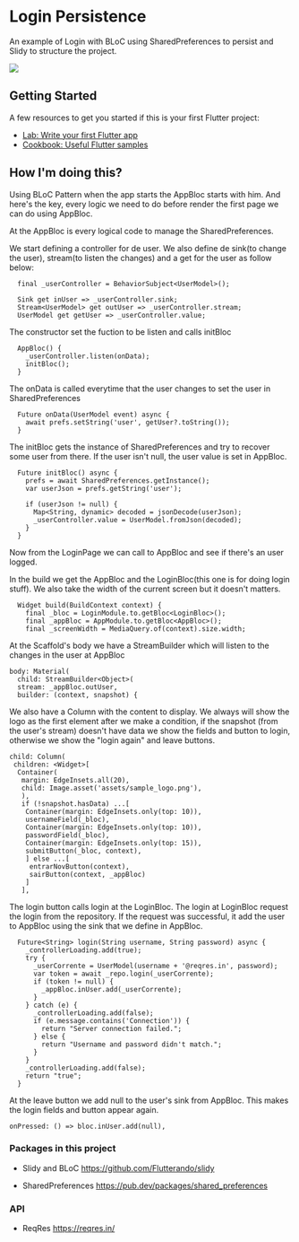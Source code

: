 # Login Persistence

An example of Login with BLoC using SharedPreferences to persist and Slidy to structure the project.

![](20190830_144445.gif)

## Getting Started

A few resources to get you started if this is your first Flutter project:

- [Lab: Write your first Flutter app](https://flutter.dev/docs/get-started/codelab)
- [Cookbook: Useful Flutter samples](https://flutter.dev/docs/cookbook)

## How I'm doing this?

Using BLoC Pattern when the app starts the AppBloc starts with him. And here's the key, every logic we need to do before render the first page we can do using AppBloc.

At the AppBloc is every logical code to manage the SharedPreferences.

We start defining a controller for de user. We also define de sink(to change the user), stream(to listen the changes) and a get for the user as follow below:
```
  final _userController = BehaviorSubject<UserModel>();

  Sink get inUser => _userController.sink;
  Stream<UserModel> get outUser => _userController.stream;
  UserModel get getUser => _userController.value;
```

The constructor set the fuction to be listen and calls initBloc
```
  AppBloc() {
    _userController.listen(onData);
    initBloc();
  }
```

The onData is called everytime that the user changes to set the user in SharedPreferences
```
  Future onData(UserModel event) async {
    await prefs.setString('user', getUser?.toString());
  }
```

The initBloc gets the instance of SharedPreferences and try to recover some user from there. If the user isn't null, the user value is set in AppBloc.
```
  Future initBloc() async {
    prefs = await SharedPreferences.getInstance();
    var userJson = prefs.getString('user');

    if (userJson != null) {
      Map<String, dynamic> decoded = jsonDecode(userJson);
      _userController.value = UserModel.fromJson(decoded);
    }
  }
```

Now from the LoginPage we can call to AppBloc and see if there's an user logged. 

In the build we get the AppBloc and the LoginBloc(this one is for doing login stuff). We also take the width of the current screen but it doesn't matters.
```
  Widget build(BuildContext context) {
    final _bloc = LoginModule.to.getBloc<LoginBloc>();
    final _appBloc = AppModule.to.getBloc<AppBloc>();
    final _screenWidth = MediaQuery.of(context).size.width;
```

At the Scaffold's body we have a StreamBuilder which will listen to the changes in the user at AppBloc
```
body: Material(
  child: StreamBuilder<Object>(
  stream: _appBloc.outUser,
  builder: (context, snapshot) {
```

We also have a Column with the content to display. We always will show the logo as the first element after we make a condition, if the snapshot (from the user's stream) doesn't have data we show the fields and button to login, otherwise we show the "login again" and leave buttons.

```
child: Column(
 children: <Widget>[
  Container(
   margin: EdgeInsets.all(20),
   child: Image.asset('assets/sample_logo.png'),
   ),
   if (!snapshot.hasData) ...[
    Container(margin: EdgeInsets.only(top: 10)),
    usernameField(_bloc),
    Container(margin: EdgeInsets.only(top: 10)),
    passwordField(_bloc),
    Container(margin: EdgeInsets.only(top: 15)),
    submitButton(_bloc, context),
    ] else ...[
     entrarNovButton(context),
     sairButton(context, _appBloc)
    ]
   ],
```

The login button calls login at the LoginBloc. The login at LoginBloc request the login from the repository. If the request was successful, it add the user to AppBloc using the sink that we define in AppBloc.
```
  Future<String> login(String username, String password) async {
    _controllerLoading.add(true);
    try {
      _userCorrente = UserModel(username + '@reqres.in', password);
      var token = await _repo.login(_userCorrente);
      if (token != null) {
        _appBloc.inUser.add(_userCorrente);
      }
    } catch (e) {
      _controllerLoading.add(false);
      if (e.message.contains('Connection')) {
        return "Server connection failed.";
      } else {
        return "Username and password didn't match.";
      }
    }
    _controllerLoading.add(false);
    return "true";
  }
```

At the leave button we add null to the user's sink from AppBloc. This makes the login fields and button appear again.
```
onPressed: () => bloc.inUser.add(null),
```

### Packages in this project

- Slidy and BLoC
https://github.com/Flutterando/slidy

- SharedPreferences
https://pub.dev/packages/shared_preferences

### API

- ReqRes
https://reqres.in/
